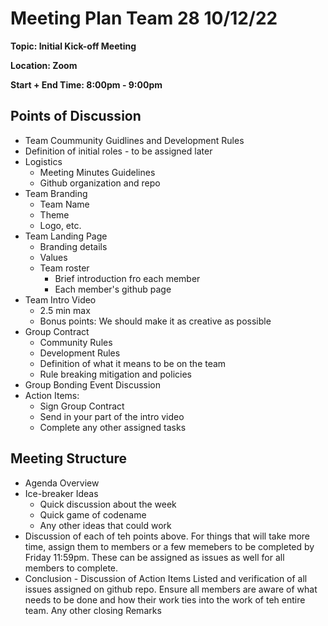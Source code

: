# Meeting Plan Team 28 10/12/22

**Topic: Initial Kick-off Meeting**

**Location: Zoom**

**Start + End Time: 8:00pm - 9:00pm**

## Points of Discussion

- Team Coummunity Guidlines and Development Rules
- Definition of initial roles - to be assigned later
- Logistics
	- Meeting Minutes Guidelines
	- Github organization and repo
- Team Branding
	- Team Name
	- Theme
	- Logo, etc.
- Team Landing Page
	- Branding details
	- Values
	- Team roster
		- Brief introduction fro each member
		- Each member's github page
- Team Intro Video
	- 2.5 min max
	- Bonus points: We should make it as creative as possible
- Group Contract
	- Community Rules
	- Development Rules
	- Definition of what it means to be on the team
	- Rule breaking mitigation and policies
- Group Bonding Event Discussion
- Action Items:
	- Sign Group Contract
	- Send in your part of the intro video
	- Complete any other assigned tasks

## Meeting Structure

- Agenda Overview
- Ice-breaker Ideas
	- Quick discussion about the week
	- Quick game of codename
	- Any other ideas that could work
- Discussion of each of teh points above. For things that will take more time,
  assign them to members or a few memebers to be completed by Friday 11:59pm.
  These can be assigned as issues as well for all members to complete.
- Conclusion - Discussion of Action Items Listed and verification of all issues
  assigned on github repo. Ensure all members are aware of what needs to be done
  and how their work ties into the work of teh entire team. Any other closing
  Remarks

